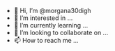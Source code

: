 - 👋 Hi, I’m @morgana30digh
- 👀 I’m interested in ...
- 🌱 I’m currently learning ...
- 💞️ I’m looking to collaborate on ...
- 📫 How to reach me ...

<!---
morgana30digh/morgana30digh is a ✨ special ✨ repository because its `README.md` (this file) appears on your GitHub profile.
You can click the Preview link to take a look at your changes.
--->
